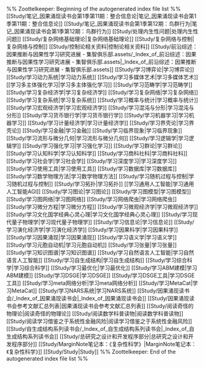 %% Zoottelkeeper: Beginning of the autogenerated index file list  %%
 [[Study/笔记_因果涌现读书会第1季第11期：整合信息论|笔记_因果涌现读书会第1季第11期：整合信息论]]
 [[Study/笔记_因果涌现读书会第1季第12期：鸟群行为|笔记_因果涌现读书会第1季第12期：鸟群行为]]
 [[Study/处理内生性问题|处理内生性问题]]
 [[Study/复杂网络基础理论|复杂网络基础理论]]
 [[Study/复杂网络与控制|复杂网络与控制]]
 [[Study/控制论相关资料|控制论相关资料]]
 [[Study/前沿综述：因果推断与因果性学习研究进展 - 集智俱乐部.assets/_Index_of_前沿综述：因果推断与因果性学习研究进展 - 集智俱乐部.assets|_Index_of_前沿综述：因果推断与因果性学习研究进展 - 集智俱乐部.assets]]
 [[Study/学习博弈论|学习博弈论]]
 [[Study/学习动力系统|学习动力系统]]
 [[Study/学习多媒体艺术|学习多媒体艺术]]
 [[学习多主体强化学习|学习多主体强化学习]]
 [[Study/学习范畴学|学习范畴学]]
 [[Study/学习复杂经济学|学习复杂经济学]]
 [[Study/学习复杂网络|学习复杂网络]]
 [[Study/学习复杂系统|学习复杂系统]]
 [[Study/学习概率与统计|学习概率与统计]]
 [[Study/学习宏观经济学|学习宏观经济学]]
 [[Study/学习混沌与分形|学习混沌与分形]]
 [[Study/学习货币银行学|学习货币银行学]]
 [[Study/学习机器学习|学习机器学习]]
 [[Study/学习计量经济学|学习计量经济学]]
 [[Study/学习界壳论|学习界壳论]]
 [[Study/学习金融|学习金融]]
 [[Study/学习临界现象|学习临界现象]]
 [[Study/学习流形与微分几何|学习流形与微分几何]]
 [[Study/学习逻辑学|学习逻辑学]]
 [[Study/学习强化学习|学习强化学习]]
 [[Study/学习群论|学习群论]]
 [[Study/学习认知科学|学习认知科学]]
 [[Study/学习商科社科|学习商科社科]]
 [[Study/学习社会学|学习社会学]]
 [[Study/学习深度学习|学习深度学习]]
 [[Study/学习使用工具|学习使用工具]]
 [[Study/学习数据库|学习数据库]]
 [[Study/学习数学物理方法|学习数学物理方法]]
 [[Study/学习随机过程与控制|学习随机过程与控制]]
 [[Study/学习拓扑|学习拓扑]]
 [[学习通用人工智能|学习通用人工智能AGI]]
 [[Study/学习图论|学习图论]]
 [[Study/学习图模型|学习图模型]]
 [[Study/学习图网络|学习图网络]]
 [[Study/学习网络爬虫|学习网络爬虫]]
 [[Study/学习微分方程|学习微分方程]]
 [[Study/学习微观经济学|学习微观经济学]]
 [[Study/学习文化国学经典心灵心理|学习文化国学经典心灵心理]]
 [[Study/学习现代量子物理学|学习现代量子物理学]]
 [[Study/学习信息论|学习信息论]]
 [[Study/学习演化经济学|学习演化经济学]]
 [[Study/学习因果科学|学习因果科学]]
 [[Study/学习因果涌现|学习因果涌现]]
 [[Study/学习语义学|学习语义学]]
 [[Study/学习元胞自动机|学习元胞自动机]]
 [[Study/学习张量|学习张量]]
 [[Study/学习知识图谱|学习知识图谱]]
 [[Study/学习自然语言人工智能|学习自然语言人工智能]]
 [[Study/学习自生成结构|学习自生成结构]]
 [[Study/学习综合科学|学习综合科学]]
 [[Study/学习最优化|学习最优化]]
 [[Study/学习ABM建模|学习ABM建模]]
 [[Study/学习DSGE|学习DSGE]]
 [[Study/学习DSGE工具|学习DSGE工具]]
 [[Study/学习meta网络分析|学习meta网络分析]]
 [[Study/学习MetaCat|学习MetaCat]]
 [[Study/学习NARS系统|学习NARS系统]]
 [[Study/因果涌现读书会/_Index_of_因果涌现读书会|_Index_of_因果涌现读书会]]
 [[Study/因果涌现读书会参考文献汇总列表|因果涌现读书会参考文献汇总列表]]
 [[Study/阅读奇怪的物理论|阅读奇怪的物理论]]
 [[Study/阅读数学科普读物|阅读数学科普读物]]
 [[Study/阅读学习借鉴之于系统性金融风险|阅读学习借鉴之于系统性金融风险]]
 [[Study/自生成结构系列读书会/_Index_of_自生成结构系列读书会|_Index_of_自生成结构系列读书会]]
 [[Study/总研究之设计和开发程序部分|总研究之设计和开发程序部分]]
 [[Study/MarginNote笔记本：《复杂性科学》|MarginNote笔记本：《复杂性科学》]]
 [[Study/Study|Study]]
%% Zoottelkeeper: End of the autogenerated index file list  %%

